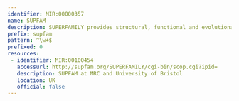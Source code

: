 ```yaml
---
identifier: MIR:00000357
name: SUPFAM
description: SUPERFAMILY provides structural, functional and evolutionary information for proteins from all completely sequenced genomes, and large sequence collections such as UniProt.
prefix: supfam
pattern: ^\w+$
prefixed: 0
resources:
 - identifier: MIR:00100454
   accessurl: http://supfam.org/SUPERFAMILY/cgi-bin/scop.cgi?ipid=
   description: SUPFAM at MRC and University of Bristol
   location: UK
   official: false
---
```

